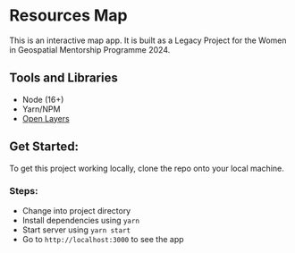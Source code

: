 # Resources Map

This is an interactive map app. 
It is built as a Legacy Project for the Women in Geospatial Mentorship Programme 2024.

## Tools and Libraries
- Node (16+)
- Yarn/NPM
- [Open Layers](https://www.npmjs.com/package/ol)

## Get Started:
To get this project working locally, clone the repo onto your local machine. 

### Steps:
- Change into project directory
- Install dependencies using ```yarn```
- Start server using ```yarn start```
- Go to ```http://localhost:3000``` to see the app




